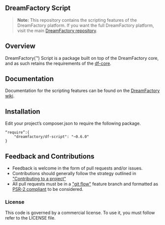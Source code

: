 ## DreamFactory Script

> **Note:** This repository contains the scripting features of the DreamFactory platform. If you want the full DreamFactory platform, visit the main [DreamFactory repository](https://github.com/dreamfactorysoftware/dreamfactory).

## Overview

DreamFactory(™) Script is a package built on top of the DreamFactory core, and as such retains the requirements of the [df-core](https://github.com/dreamfactorysoftware/df-core). 

## Documentation

Documentation for the scripting features can be found on the [DreamFactory wiki](http://wiki.dreamfactory.com/DreamFactory/Features/Scripting).

## Installation

Edit your project’s composer.json to require the following package.

	“require”:{
		"dreamfactory/df-script": "~0.6.0"
	}

## Feedback and Contributions

* Feedback is welcome in the form of pull requests and/or issues.
* Contributions should generally follow the strategy outlined in ["Contributing to a project"](https://help.github.com/articles/fork-a-repo#contributing-to-a-project)
* All pull requests must be in a ["git flow"](https://github.com/nvie/gitflow) feature branch and formatted as [PSR-2 compliant](http://www.php-fig.org/psr/psr-2/) to be considered.

### License

This code is governed by a commercial license. To use it, you must follow refer to the LICENSE file.
